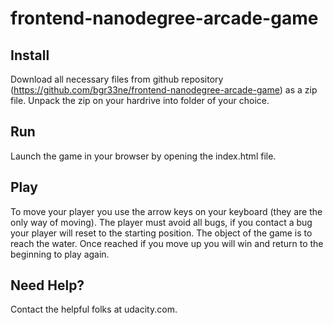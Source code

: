 frontend-nanodegree-arcade-game
===============================

## Install
Download all necessary files from github repository (https://github.com/bgr33ne/frontend-nanodegree-arcade-game) as a zip file. Unpack the zip on your hardrive into folder of your choice.

## Run
Launch the game in your browser by opening the index.html file. 

## Play

To move your player you use the arrow keys on your keyboard (they are the only way of moving). The player must avoid all bugs, if you contact a bug your player will reset to the starting position. The object of the game is to reach the water. Once reached if you move up you will win and return to the beginning to play again. 

## Need Help?
Contact the helpful folks at udacity.com. 

